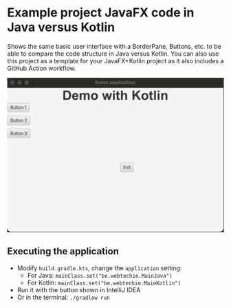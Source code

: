 # Example project JavaFX code in Java versus Kotlin

Shows the same basic user interface with a BorderPane, Buttons, etc. to be able to compare the code structure in Java versus Kotlin. You can also use this project as a template for your JavaFX+Kotlin project as it also includes a GitHub Action workflow.

![](screenshot/app-window.png)

## Executing the application

* Modify `build.gradle.kts`, change the `application` setting:
  * For Java: `mainClass.set("be.webtechie.MainJava")`
  * For Kotlin: `mainClass.set("be.webtechie.MainKotlin")`
* Run it with the button shown in IntelliJ IDEA
* Or in the terminal: `./gradlew run`